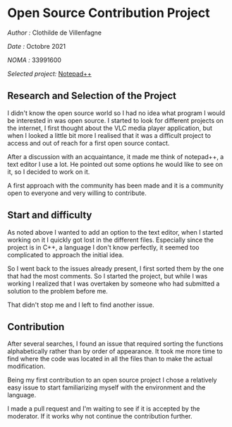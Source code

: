 # Open Source Contribution Project
*Author :* Clothilde de Villenfagne

*Date :* Octobre 2021

*NOMA :* 33991600

*Selected project:* [Notepad++](https://github.com/notepad-plus-plus/notepad-plus-plus)

## Research and Selection of the Project

I didn't know the open source world so I had no idea what program I would be interested in was open source. I started to look for different projects on the internet, I first thought about the VLC media player application, but when I looked a little bit more I realised that it was a difficult project to access and out of reach for a first open source contact.

After a discussion with an acquaintance, it made me think of notepad++, a text editor I use a lot. He pointed out some options he would like to see on it, so I decided to work on it.

A first approach with the community has been made and it is a community open to everyone and very willing to contribute.


## Start and difficulty 

As noted above I wanted to add an option to the text editor, when I started working on it I quickly got lost in the different files. Especially since the project is in C++, a language I don't know perfectly, it seemed too complicated to approach the initial idea.

So I went back to the issues already present, I first sorted them by the one that had the most comments. So I started the project, but while I was working I realized that I was overtaken by someone who had submitted a solution to the problem before me.

That didn't stop me and I left to find another issue. 

## Contribution

After several searches, I found an issue that required sorting the functions alphabetically rather than by order of appearance. It took me more time to find where the code was located in all the files than to make the actual modification. 

Being my first contribution to an open source project I chose a relatively easy issue to start familiarizing myself with the environment and the language. 

I made a pull request and I'm waiting to see if it is accepted by the moderator. If it works why not continue the contribution further.
